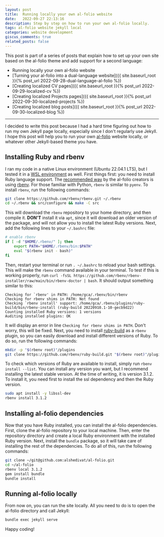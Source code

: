 ```yaml
---
layout: post
title:  Running locally your own al-folio website
date:   2022-09-27 22:13:16
description: Step by step on how to run your own al-folio locally.
tags: al-folio website jekyll local
categories: website development
giscus_comments: true
related_posts: false
---
```


This post is part of a series of posts that explain how to set up your own site based on the al-folio theme and add support for a second language:

- Running locally your own al-folio website
- [Turning your al-folio into a dual-language website]({{ site.baseurl_root }}{% post_url 2022-09-28-dual-language-al-folio %})
- [Creating localized CV pages]({{ site.baseurl_root }}{% post_url 2022-09-29-localized-cv %})
- [Creating localized Projects pages]({{ site.baseurl_root }}{% post_url 2022-09-30-localized-projects %})
- [Creating localized blog posts]({{ site.baseurl_root }}{% post_url 2022-09-30-localized-blog %})

---

I decided to write this post because I had a hard time figuring out how to run my own Jekyll page locally, especially since I don't regularly use Jekyll. I hope this post will help you to run your own [al-folio](https://alshedivat.github.io/al-folio/) website locally, or whatever other Jekyll-based theme you have.

## Installing Ruby and rbenv

I ran my code in a native Linux environment (Ubuntu 22.04.1 LTS), but I tested it in a [WSL environment](https://learn.microsoft.com/en-us/windows/wsl/install) as well. First things first: you need to install Ruby language support. The [recommended way](https://github.com/alshedivat/al-folio#local-setup-standard) by the al-folio creators is using [rbenv](https://github.com/rbenv/rbenv). For those familiar with Python, `rbenv` is similar to `pyenv`. To install `rbenv`, run the following commands:

```bash
git clone https://github.com/rbenv/rbenv.git ~/.rbenv
cd ~/.rbenv && src/configure && make -C src
```

This will download the `rbenv` repository to your home directory, and then compile it. **DON'T** install it via `apt`, since it will download an older version of the package, and will not allow you to install the latest Ruby versions. Next, add the following lines to your `~/.bashrc` file:

```bash
# enable rbenv
if [ -d "$HOME/.rbenv/" ]; then
    export PATH="$HOME/.rbenv/bin:$PATH"
    eval "$(rbenv init - bash)"
fi
```

Then, restart your terminal or run `. ~/.bashrc` to reload your bash settings. This will make the `rbenv` command available in your terminal. To test if this is working properly, run `curl -fsSL https://github.com/rbenv/rbenv-installer/raw/main/bin/rbenv-doctor | bash`. It should output something similar to this:

```
Checking for `rbenv' in PATH: /home/gca/.rbenv/bin/rbenv
Checking for rbenv shims in PATH: Not found
Checking `rbenv install' support: /home/gca/.rbenv/plugins/ruby-build/bin/rbenv-install (ruby-build 20220910.1-10-gecb9d22)
Counting installed Ruby versions: 1 versions
Auditing installed plugins: OK
```

It will display an error in line `Checking for rbenv shims in PATH`. Don't worry, this will be fixed. Next, you need to install [ruby-build](https://github.com/rbenv/ruby-build) as a `rbenv` plugin, so you can easily download and install different versions of Ruby. To do so, run the following commands:

```bash
mkdir -p "$(rbenv root)"/plugins
git clone https://github.com/rbenv/ruby-build.git "$(rbenv root)"/plugins/ruby-build
```

To check which versions of Ruby are available to install, simply run `rbenv install --list`. You can install any version you want, but I recommend installing the latest stable version. At the time of writing, it is version 3.1.2. To install it, you need first to install the ssl dependency and then the Ruby version.

```bash
sudo apt install -y libssl-dev
rbenv install 3.1.2
```

## Installing al-folio dependencies

Now that you have Ruby installed, you can install the al-folio dependencies. First, clone the al-folio repository to your local machine. Then, enter the repository directory and create a local Ruby environment with the installed Ruby version. Next, install the `bundle` package, so it will take care of installing the rest of the dependencies. To do all of this, run the following commands:

```bash
git clone ~/git@github.com:alshedivat/al-folio.git
cd ~/al-folio
rbenv local 3.1.2
gem install bundle
bundle install
```

## Running al-folio locally

From now on, you can run the site locally. All you need to do is to open the al-folio directory and call Jekyll:

```bash
bundle exec jekyll serve
```

Happy coding!